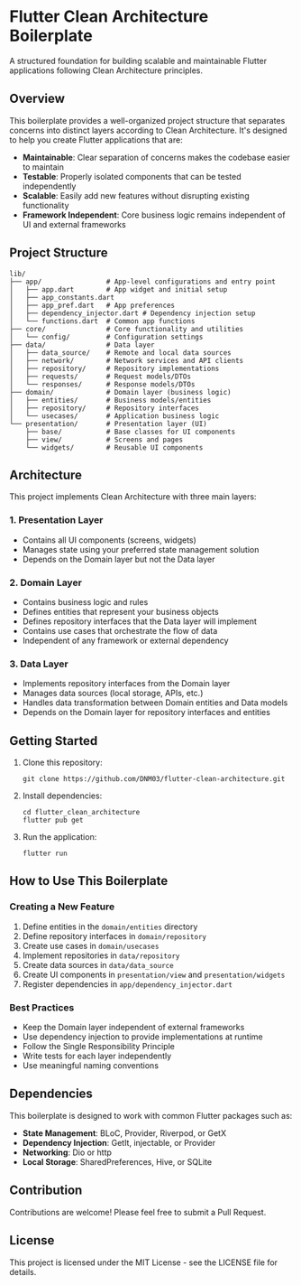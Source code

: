 # Flutter Clean Architecture Boilerplate

A structured foundation for building scalable and maintainable Flutter applications following Clean Architecture principles.

## Overview

This boilerplate provides a well-organized project structure that separates concerns into distinct layers according to Clean Architecture. It's designed to help you create Flutter applications that are:

- **Maintainable**: Clear separation of concerns makes the codebase easier to maintain
- **Testable**: Properly isolated components that can be tested independently
- **Scalable**: Easily add new features without disrupting existing functionality
- **Framework Independent**: Core business logic remains independent of UI and external frameworks

## Project Structure

```
lib/
├── app/                # App-level configurations and entry point
│   ├── app.dart        # App widget and initial setup
│   ├── app_constants.dart
│   ├── app_pref.dart   # App preferences
│   ├── dependency_injector.dart # Dependency injection setup
│   └── functions.dart  # Common app functions
├── core/               # Core functionality and utilities
│   └── config/         # Configuration settings
├── data/               # Data layer
│   ├── data_source/    # Remote and local data sources
│   ├── network/        # Network services and API clients
│   ├── repository/     # Repository implementations
│   ├── requests/       # Request models/DTOs
│   └── responses/      # Response models/DTOs
├── domain/             # Domain layer (business logic)
│   ├── entities/       # Business models/entities
│   ├── repository/     # Repository interfaces
│   └── usecases/       # Application business logic
└── presentation/       # Presentation layer (UI)
    ├── base/           # Base classes for UI components
    ├── view/           # Screens and pages
    └── widgets/        # Reusable UI components
```

## Architecture

This project implements Clean Architecture with three main layers:

### 1. Presentation Layer
- Contains all UI components (screens, widgets)
- Manages state using your preferred state management solution
- Depends on the Domain layer but not the Data layer

### 2. Domain Layer
- Contains business logic and rules
- Defines entities that represent your business objects
- Defines repository interfaces that the Data layer will implement
- Contains use cases that orchestrate the flow of data
- Independent of any framework or external dependency

### 3. Data Layer
- Implements repository interfaces from the Domain layer
- Manages data sources (local storage, APIs, etc.)
- Handles data transformation between Domain entities and Data models
- Depends on the Domain layer for repository interfaces and entities

## Getting Started

1. Clone this repository:
   ```
   git clone https://github.com/DNM03/flutter-clean-architecture.git
   ```

2. Install dependencies:
   ```
   cd flutter_clean_architecture
   flutter pub get
   ```

3. Run the application:
   ```
   flutter run
   ```

## How to Use This Boilerplate

### Creating a New Feature

1. Define entities in the `domain/entities` directory
2. Define repository interfaces in `domain/repository`
3. Create use cases in `domain/usecases`
4. Implement repositories in `data/repository`
5. Create data sources in `data/data_source`
6. Create UI components in `presentation/view` and `presentation/widgets`
7. Register dependencies in `app/dependency_injector.dart`

### Best Practices

- Keep the Domain layer independent of external frameworks
- Use dependency injection to provide implementations at runtime
- Follow the Single Responsibility Principle
- Write tests for each layer independently
- Use meaningful naming conventions

## Dependencies

This boilerplate is designed to work with common Flutter packages such as:

- **State Management**: BLoC, Provider, Riverpod, or GetX
- **Dependency Injection**: GetIt, injectable, or Provider
- **Networking**: Dio or http
- **Local Storage**: SharedPreferences, Hive, or SQLite

## Contribution

Contributions are welcome! Please feel free to submit a Pull Request.

## License

This project is licensed under the MIT License - see the LICENSE file for details.
